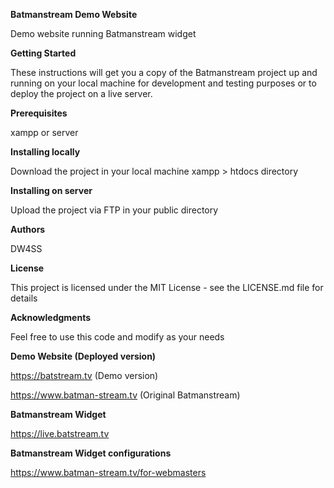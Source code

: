 **Batmanstream Demo Website**  

Demo website running Batmanstream widget

**Getting Started** 

These instructions will get you a copy of the Batmanstream project up and running on your local machine for development and testing purposes or to deploy the project on a live server.

**Prerequisites** 

xampp or server

**Installing locally**  

Download the project in your local machine xampp > htdocs directory

**Installing on server**  

Upload the project via FTP in your public directory

 
**Authors** 

DW4SS
 
**License** 

This project is licensed under the MIT License - see the LICENSE.md file for details

**Acknowledgments**  

Feel free to use this code and modify as your needs

**Demo Website (Deployed version)**  

https://batstream.tv (Demo version)  

https://www.batman-stream.tv (Original Batmanstream)  

**Batmanstream Widget**    

https://live.batstream.tv

**Batmanstream Widget configurations**    

https://www.batman-stream.tv/for-webmasters



